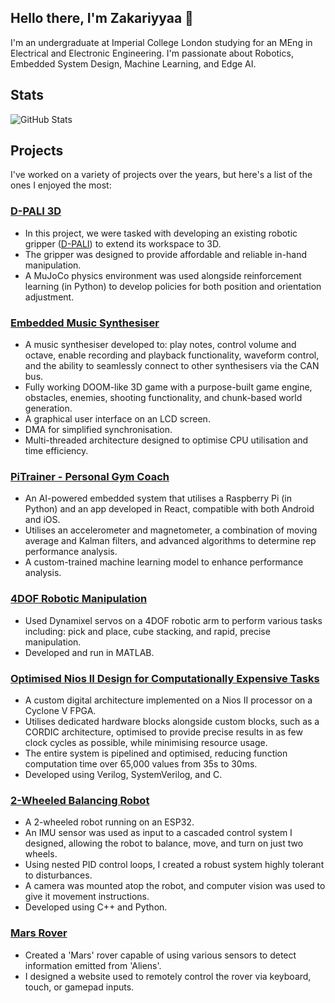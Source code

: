 ## Hello there, I'm Zakariyyaa 👋
I'm an undergraduate at Imperial College London studying for an MEng in Electrical and Electronic Engineering. I'm passionate about Robotics, Embedded System Design, Machine Learning, and Edge AI.

## Stats
![GitHub Stats](https://github-readme-stats.vercel.app/api?username=Zakattack1045&theme=tokyonight&show_icons=true&hide_border=true&count_private=true)

## Projects
I've worked on a variety of projects over the years, but here's a list of the ones I enjoyed the most:

### [D-PALI 3D](https://github.com/Maximilian-Adam/D-PALI)
- In this project, we were tasked with developing an existing robotic gripper ([D-PALI](https://www.imperial.ac.uk/manipulation-touch/research/d-pali/)) to extend its workspace to 3D.
- The gripper was designed to provide affordable and reliable in-hand manipulation.
- A MuJoCo physics environment was used alongside reinforcement learning (in Python) to develop policies for both position and orientation adjustment.

### [Embedded Music Synthesiser](https://github.com/ogahector/synth_player)
- A music synthesiser developed to: play notes, control volume and octave, enable recording and playback functionality, waveform control, and the ability to seamlessly connect to other synthesisers via the CAN bus.
- Fully working DOOM-like 3D game with a purpose-built game engine, obstacles, enemies, shooting functionality, and chunk-based world generation.
- A graphical user interface on an LCD screen.
- DMA for simplified synchronisation.
- Multi-threaded architecture designed to optimise CPU utilisation and time efficiency.

### [PiTrainer - Personal Gym Coach](https://github.com/lolzio5/PiTrainer)
- An AI-powered embedded system that utilises a Raspberry Pi (in Python) and an app developed in React, compatible with both Android and iOS.
- Utilises an accelerometer and magnetometer, a combination of moving average and Kalman filters, and advanced algorithms to determine rep performance analysis.
- A custom-trained machine learning model to enhance performance analysis.

### [4DOF Robotic Manipulation](https://github.com/ogahector/y3_robotics)
- Used Dynamixel servos on a 4DOF robotic arm to perform various tasks including: pick and place, cube stacking, and rapid, precise manipulation.
- Developed and run in MATLAB.

### [Optimised Nios II Design for Computationally Expensive Tasks](https://github.com/Zakattack1045/DSD)
- A custom digital architecture implemented on a Nios II processor on a Cyclone V FPGA.
- Utilises dedicated hardware blocks alongside custom blocks, such as a CORDIC architecture, optimised to provide precise results in as few clock cycles as possible, while minimising resource usage.
- The entire system is pipelined and optimised, reducing function computation time over 65,000 values from 35s to 30ms.
- Developed using Verilog, SystemVerilog, and C.

### [2-Wheeled Balancing Robot](https://github.com/mxwlc/ee2project-2024-robot-power)
- A 2-wheeled robot running on an ESP32.
- An IMU sensor was used as input to a cascaded control system I designed, allowing the robot to balance, move, and turn on just two wheels.
- Using nested PID control loops, I created a robust system highly tolerant to disturbances.
- A camera was mounted atop the robot, and computer vision was used to give it movement instructions.
- Developed using C++ and Python.

### [Mars Rover](https://github.com/Zakattack1045/Zenithar)
- Created a 'Mars' rover capable of using various sensors to detect information emitted from 'Aliens'.
- I designed a website used to remotely control the rover via keyboard, touch, or gamepad inputs.
